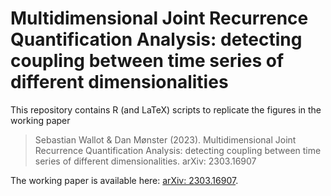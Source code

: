 # Multidimensional Joint Recurrence Quantification Analysis: detecting coupling between time series of different dimensionalities

This repository contains R (and LaTeX) scripts to replicate the figures in the working paper

> Sebastian Wallot & Dan Mønster (2023).
> Multidimensional Joint Recurrence Quantification Analysis: detecting coupling between time series of different dimensionalities.
> arXiv: 2303.16907

The working paper is available here: [arXiv: 2303.16907](http://arxiv.org/abs/2303.16907).

